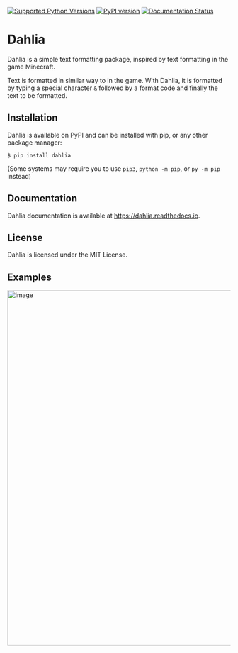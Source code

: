 [![Supported Python Versions](https://img.shields.io/pypi/pyversions/dahlia)](https://pypi.python.org/pypi/dahlia)
[![PyPI version](https://badge.fury.io/py/dahlia.svg)](https://badge.fury.io/py/dahlia)
[![Documentation Status](https://readthedocs.org/projects/dahlia/badge/?version=latest)](https://dahlia.readthedocs.io/en/latest/?badge=latest)
# Dahlia

Dahlia is a simple text formatting package, inspired by text formatting in the game Minecraft.

Text is formatted in similar way to in the game. With Dahlia, it is formatted by typing a special character ``&`` followed by a format code and finally the text to be formatted.

## Installation

Dahlia is available on PyPI and can be installed with pip, or any other package manager:

```
$ pip install dahlia
```
(Some systems may require you to use `pip3`, `python -m pip`, or `py -m pip` instead)

## Documentation

Dahlia documentation is available at https://dahlia.readthedocs.io.

## License

Dahlia is licensed under the MIT License.

## Examples

<img width="802" alt="image" src="https://user-images.githubusercontent.com/77130613/178481441-f62c22b7-2765-4937-bed9-7db1ec673484.png">
